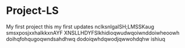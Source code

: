 # Project-LS
My first project
this my first updates 
nclksnlgaISH;LMSSKaug
smsxposjxxhalkkxnAYF
XNSLLHDYFSlkhidioqwudwqoiwnddoiwheoowh
doihqfohqugoqwndsahdhwq
dodoiqwhdqwodjqwwohdqhw
ishiuq
